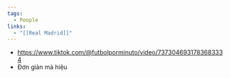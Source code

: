 ```yaml
---
tags:
  - People
links:
  - "[[Real Madrid]]"
---
```

- https://www.tiktok.com/@futbolporminuto/video/7373046931783683334
- Đơn giản mà hiệu 